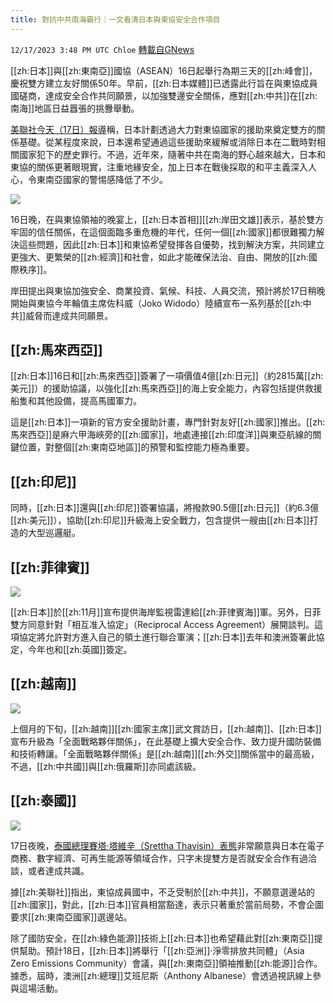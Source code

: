 ```yaml
---
title: 對抗中共南海霸行｜一文看清日本與東協安全合作項目
---
```

`12/17/2023 3:48 PM UTC Chloe` [轉載自GNews](https://gnews.org/articles/2121175)



[[zh:日本]]與[[zh:東南亞]]國協（ASEAN）16日起舉行為期三天的[[zh:峰會]]，慶祝雙方建立友好關係50年。早前，[[zh:日本媒體]]已透露此行旨在與東協成員國磋商，達成安全合作共同願景，以加強雙邊安全關係，應對[[zh:中共]]在[[zh:南海]]地區日益囂張的挑釁舉動。  

[美聯社今天（17日）報導](https://apnews.com/article/japan-asean-summit-maritime-security-china-8ff28376dc10f9a5f95b93c4c7c7c7dc)稱，日本計劃透過大力對東協國家的援助來奠定雙方的關係基礎。從某程度來說，日本還希望通過這些援助來緩解或消除日本在二戰時對相關國家犯下的歷史罪行。不過，近年來，隨著中共在南海的野心越來越大，日本和東協的關係更著眼現實，注重地緣安全，加上日本在戰後採取的和平主義深入人心，令東南亞國家的警惕感降低了不少。

![](ipfs://Qmd3CYjpGhG3rEpPYpnWfrts1koMPQAXxxiM4nxNiFCBZw?.png)  

16日晚，在與東協領袖的晚宴上，[[zh:日本首相]][[zh:岸田文雄]]表示，基於雙方牢固的信任關係，在這個面臨多重危機的年代，任何一個[[zh:國家]]都很難獨力解決這些問題，因此[[zh:日本]]和東協希望發揮各自優勢，找到解決方案，共同建立更強大、更繁榮的[[zh:經濟]]和社會，如此才能確保法治、自由、開放的[[zh:國際秩序]]。

  


岸田提出與東協加強安全、商業投資、氣候、科技、人員交流，預計將於17日稍晚開始與東協今年輪值主席佐科威（Joko Widodo）陸續宣布一系列基於[[zh:中共]]威脅而達成共同願景。




  


## **[[zh:馬來西亞]]**

  
[[zh:日本]]16日和[[zh:馬來西亞]]簽署了一項價值4億[[zh:日元]]（約2815萬[[zh:美元]]）的援助協議，以強化[[zh:馬來西亞]]的海上安全能力，內容包括提供救援船隻和其他設備，提高馬國軍力。

  

這是[[zh:日本]]一項新的官方安全援助計畫，專門針對友好[[zh:國家]]推出。[[zh:馬來西亞]]是麻六甲海峽旁的[[zh:國家]]，地處連接[[zh:印度洋]]與東亞航線的關鍵位置，對整個[[zh:東南亞地區]]的預警和監控能力極為重要。

  


## **[[zh:印尼]]**

  

同時，[[zh:日本]]還與[[zh:印尼]]簽署協議，將撥款90.5億[[zh:日元]]（約6.3億[[zh:美元]]），協助[[zh:印尼]]升級海上安全戰力，包含提供一艘由[[zh:日本]]打造的大型巡邏艇。

  


## **[[zh:菲律賓]]**

  
![](ipfs://QmY3Vi59pZeJeKxELpgVUpWE8e5YjMeHpzvDQindd671US?.png)


[[zh:日本]]於[[zh:11月]]宣布提供海岸監視雷達給[[zh:菲律賓海]]軍。另外，日菲雙方同意針對「相互准入協定」（Reciprocal Access Agreement）展開談判。這項協定將允許對方進入自己的領土進行聯合軍演；[[zh:日本]]去年和澳洲簽署此協定，今年也和[[zh:英國]]簽定。

  


## **[[zh:越南]]**


![](ipfs://QmQVeWPi3VX8drneQkYync5swCFPPdseWp9vxiLq4gBiBU?.png)
  

上個月的下旬，[[zh:越南]][[zh:國家主席]]武文賞訪日，[[zh:越南]]、[[zh:日本]]宣布升級為「全面戰略夥伴關係」，在此基礎上擴大安全合作、致力提升國防裝備和技術轉讓。「全面戰略夥伴關係」是[[zh:越南]][[zh:外交]]關係當中的最高級，不過，[[zh:中共國]]與[[zh:俄羅斯]]亦同處該級。

  


## **[[zh:泰國]]**


![](ipfs://QmWUPSQFynY8A5okWgJ4ae4Kpb4HY6Ek1TBEtL93xwXrHd?.png)
  

17日夜晚，[泰國總理賽塔·塔維辛（Srettha Thavisin）表態](https://www.thairath.co.th/news/politic/2748457)非常願意與日本在電子商務、數字經濟、可再生能源等領域合作，只字未提雙方是否就安全合作有過洽談，或者達成共識。

  

據[[zh:美聯社]]指出，東協成員國中，不乏受制於[[zh:中共]]，不願意選邊站的[[zh:國家]]，對此，[[zh:日本]]官員相當豁達，表示只著重於當前局勢，不會企圖要求[[zh:東南亞國家]]選邊站。

  

除了國防安全，在[[zh:綠色能源]]技術上[[zh:日本]]也希望藉此對[[zh:東南亞]]提供幫助。預計18日，[[zh:日本]]將舉行「[[zh:亞洲]]‧淨零排放共同體」（Asia Zero Emissions Community）會議，與[[zh:東南亞]]領袖推動[[zh:能源]]合作。據悉，屆時，澳洲[[zh:總理]]艾班尼斯（Anthony Albanese）會透過視訊線上參與這場活動。
